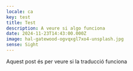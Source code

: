```yaml
---
locale: ca
key: test
title: Test
description: A veure si algo funciona
date: 2024-11-23T14:43:00.000Z
image: hal-gatewood-ogvqxgl7xo4-unsplash.jpg
sense: Sight
---
```

Aquest post és per veure si la traducció funciona
